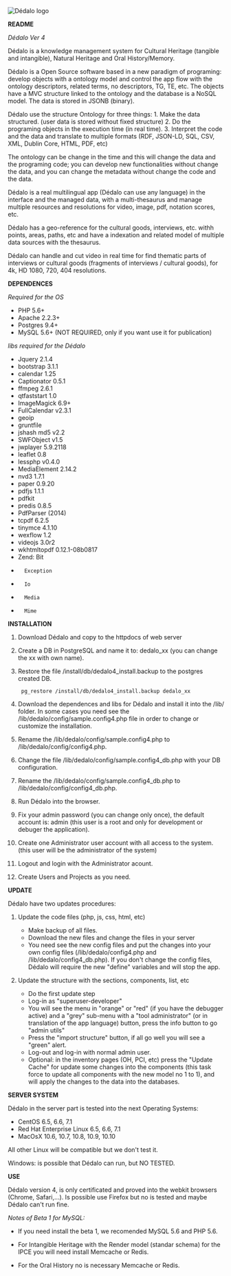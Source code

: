 <img src="http://dedalo4.antropolis.net/dedalo/images/logos/dedalo_logo.png" alt="Dédalo logo" />

**README**

*Dédalo Ver 4*

Dédalo is a knowledge management system for Cultural Heritage (tangible and intangible), Natural Heritage and Oral History/Memory. 

Dédalo is a Open Source software based in a new paradigm of programing: develop objects with a ontology model and control the app flow with the ontology descriptors, related terms, no descriptors, TG, TE, etc. The objects have a MVC structure linked to the ontology and the database is a NoSQL model. The data is stored in JSONB (binary).

Dédalo use the structure Ontology for three things:
	1. Make the data structured. (user data is stored without fixed structure)
	2. Do the programing objects in the execution time (in real time).
	3. Interpret the code and the data and translate to multiple formats (RDF, JSON-LD, SQL, CSV, XML, Dublin Core, HTML, PDF, etc)

The ontology can be change in the time and this will change the data and the programing code; you can develop new functionalities without change the data, and you can change the metadata without change the code and the data.

Dédalo is a real multilingual app (Dédalo can use any language) in the interface and the managed data, with a multi-thesaurus and manage multiple resources and resolutions for video, image, pdf, notation scores, etc. 

Dédalo has a geo-reference for the cultural goods, interviews, etc. withh points, areas, paths, etc and have a indexation and related model of multiple data sources with the thesaurus.

Dédalo can handle and cut video in real time for find thematic parts of interviews or cultural goods (fragments of interviews / cultural goods), for 4k, HD 1080, 720, 404 resolutions.

**DEPENDENCES**

*Required for the OS*

- PHP 5.6+
- Apache 2.2.3+
- Postgres 9.4+
- MySQL 5.6+ (NOT REQUIRED, only if you want use it for publication)

*libs required for the Dédalo*

- Jquery 2.1.4
- bootstrap 3.1.1
- calendar 1.25
- Captionator 0.5.1
- ffmpeg 2.6.1
- qtfaststart 1.0
- ImageMagick 6.9+
- FullCalendar v2.3.1
- geoip
- gruntfile
- jshash md5 v2.2
- SWFObject v1.5
- jwplayer 5.9.2118
- leaflet 0.8
- lessphp v0.4.0
- MediaElement 2.14.2
- nvd3 1.7.1
- paper 0.9.20
- pdfjs 1.1.1
- pdfkit
- predis 0.8.5
- PdfParser (2014)
- tcpdf 6.2.5
- tinymce 4.1.10
- wexflow 1.2
- videojs 3.0r2
- wkhtmltopdf 0.12.1-08b0817
- Zend: Bit
-       Exception
-       Io
-       Media
-       Mime

**INSTALLATION**

1. Download Dédalo and copy to the httpdocs of web server
2. Create a DB in PostgreSQL and name it to: dedalo_xx (you can change the xx with own name).
3. Restore the file /install/db/dedalo4_install.backup to the postgres created DB. 

		pg_restore /install/db/dedalo4_install.backup dedalo_xx

4. Download the dependences and libs for Dédalo and install it into the /lib/ folder. In some cases you need see the /lib/dedalo/config/sample.config4.php file in order to change or customize the installation.
5. Rename the /lib/dedalo/config/sample.config4.php to /lib/dedalo/config/config4.php.
6. Change the file /lib/dedalo/config/sample.config4_db.php with your DB configuration.
7. Rename the /lib/dedalo/config/sample.config4_db.php to /lib/dedalo/config/config4_db.php.
8. Run Dédalo into the browser. 
9. Fix your admin password (you can change only once), the default account is: admin (this user is a root and only for development or debuger the application).
10. Create one Administrator user account with all access to the system.(this user will be the administrator of the system)
11. Logout and login with the Administrator acount.
12. Create Users and Projects as you need.

**UPDATE**

Dédalo have two updates procedures:

1. Update the code files (php, js, css, html, etc)
	-  Make backup of all files.
	-  Download the new files and change the files in your server
	-  You need see the new config files and put the changes into your own config files (/lib/dedalo/config4.php and /lib/dedalo/config4_db.php). If you don't change the config files, Dédalo will require the new "define" variables and will stop the app.

2. Update the structure with the sections, components, list, etc
	-  Do the first update step
	-  Log-in as "superuser-developer"
	-  You will see the menu in "orange" or "red" (if you have the debugger active) and a "grey" sub-menu with a "tool administrator" (or in translation of the app language) button, press the info button to go "admin utils"
	-  Press the "import structure" button, if all go well you will see a "green" alert.
	-  Log-out and log-in with normal admin user.
	-  Optional: in the inventory pages (OH, PCI, etc) press the "Update Cache" for update some changes into the components (this task force to update all components with the new model no 1 to 1), and will apply the changes to the data into the databases.

**SERVER SYSTEM**

Dédalo in the server part is tested into the next Operating Systems:
- CentOS 6.5, 6.6, 7.1
- Red Hat Enterprise Linux 6.5, 6.6, 7.1
- MacOsX 10.6, 10.7, 10.8, 10.9, 10.10

All other Linux will be compatible but we don't test it.

Windows: is possible that Dédalo can run, but NO TESTED.

**USE**

Dédalo version 4, is only certificated and proved into the webkit browsers (Chrome, Safari,...). Is possible use Firefox but no is tested and maybe Dédalo can't run fine.

*Notes of Beta 1 for MySQL:*

- If you need install the beta 1, we recomended MySQL 5.6 and PHP 5.6.

- For Intangible Heritage with the Render model (standar schema) for the IPCE you will need install Memcache or Redis.

- For the Oral History no is necessary Memcache or Redis.

